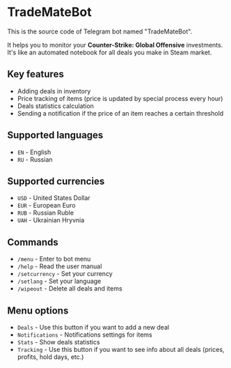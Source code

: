 # TradeMateBot

This is the source code of Telegram bot named "TradeMateBot".

It helps you to monitor your **Counter-Strike: Global Offensive**
investments.
It's like an automated notebook for all deals you make in
Steam market.

## Key features

* Adding deals in inventory
* Price tracking of items (price is updated by special process every hour)
* Deals statistics calculation
* Sending a notification if the price of an item reaches a certain threshold

## Supported languages

* `EN` - English
* `RU` - Russian

## Supported currencies
* `USD` - United States Dollar
* `EUR` - European Euro
* `RUB` - Russian Ruble
* `UAH` - Ukrainian Hryvnia

## Commands
* `/menu` - Enter to bot menu
* `/help` - Read the user manual
* `/setcurrency` - Set your currency
* `/setlang` - Set your language
* `/wipeout` - Delete all deals and items

## Menu options
* `Deals` - Use this button if you want to add a new deal
* `Notifications` - Notifications settings for items
* `Stats` - Show deals statistics
* `Tracking` - Use this button if you want to see info about all deals (prices, 
  profits, hold days, etc.)